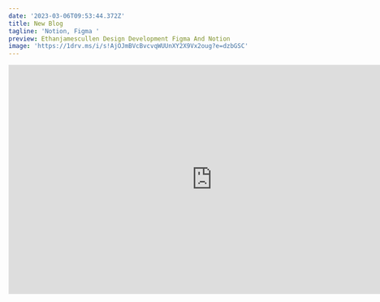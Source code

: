 ```yaml
---
date: '2023-03-06T09:53:44.372Z'
title: New Blog
tagline: 'Notion, Figma '
preview: Ethanjamescullen Design Development Figma And Notion
image: 'https://1drv.ms/i/s!AjOJmBVcBvcvqWUUnXY2X9Vx2oug?e=dzbGSC'
---
```


<iframe style="border: 1px solid rgba(0, 0, 0, 0.1);" width="800" height="450" src="https://www.figma.com/embed?embed_host=share&url=https%3A%2F%2Fwww.figma.com%2Fproto%2FngD8MZKMRQXDJPXPMBaHow%2FUntitled%3Fpage-id%3D84%253A20031%26node-id%3D84-22111%26starting-point-node-id%3D84%253A22111%26scaling%3Dmin-zoom" allowfullscreen></iframe>
